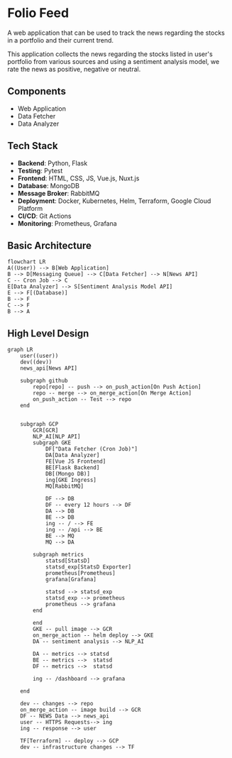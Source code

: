 # Folio Feed
A web application that can be used to track the news regarding the stocks in a portfolio and their current trend.

This application collects the news regarding the stocks listed in user's portfolio from various sources and 
using a sentiment analysis model, we rate the news as positive, negative or neutral.

## Components
- Web Application
- Data Fetcher
- Data Analyzer

## Tech Stack

- **Backend**: Python, Flask
- **Testing**: Pytest
- **Frontend**: HTML, CSS, JS, Vue.js, Nuxt.js
- **Database**: MongoDB
- **Message Broker**: RabbitMQ
- **Deployment**: Docker, Kubernetes, Helm, Terraform, Google Cloud Platform
- **CI/CD**: Git Actions
- **Monitoring**: Prometheus, Grafana

## Basic Architecture

```mermaid
flowchart LR
A((User)) --> B[Web Application]
B --> D[Messaging Queue] --> C[Data Fetcher] --> N[News API]
C -- Cron Job --> C
E[Data Analyzer] --> S[Sentiment Analysis Model API]
E --> F[(Database)]
B --> F
C --> F
B --> A
```



## High Level Design
```mermaid
graph LR
    user((user))
    dev((dev))
    news_api[News API]
    
    subgraph github
        repo[repo] -- push --> on_push_action[On Push Action]
        repo -- merge --> on_merge_action[On Merge Action]
        on_push_action -- Test --> repo
    end
    
    
    subgraph GCP
        GCR[GCR]
        NLP_AI[NLP API]
        subgraph GKE
            DF["Data Fetcher (Cron Job)"]
            DA[Data Analyzer]
            FE[Vue JS Frontend]
            BE[Flask Backend]
            DB[(Mongo DB)]
            ing[GKE Ingress]
            MQ[RabbitMQ]
            
            DF --> DB
            DF -- every 12 hours --> DF
            DA --> DB
            BE --> DB
            ing -- / --> FE
            ing -- /api --> BE
            BE --> MQ
            MQ --> DA
        
        subgraph metrics 
            statsd[StatsD]
            statsd_exp[StatsD Exporter]
            prometheus[Prometheus]
            grafana[Grafana]
            
            statsd --> statsd_exp
            statsd_exp --> prometheus
            prometheus --> grafana
        end
            
        end
        GKE -- pull image --> GCR
        on_merge_action -- helm deploy --> GKE
        DA -- sentiment analysis --> NLP_AI
        
        DA -- metrics --> statsd
        BE -- metrics -->  statsd
        DF -- metrics -->  statsd
        
        ing -- /dashboard --> grafana
        
    end
    
    dev -- changes --> repo
    on_merge_action -- image build --> GCR
    DF -- NEWS Data --> news_api
    user -- HTTPS Requests--> ing
    ing -- response --> user
    
    TF[Terraform] -- deploy --> GCP
    dev -- infrastructure changes --> TF

```